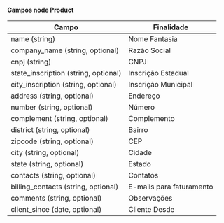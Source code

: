 <br>
<strong> Campos node Product </strong>

|         Campo                        |          Finalidade
| ------------------------------------ | -------------------------------------|
| name (string)                        | Nome Fantasia                        |
| company_name (string, optional)      | Razão Social                         |
| cnpj (string)                        | CNPJ                                 |
| state_inscription (string, optional) | Inscrição Estadual                   |
| city_inscription (string, optional)  | Inscrição Municipal                  |
| address (string, optional)           | Endereço                             |
| number (string, optional)            | Número                               |
| complement (string, optional)        | Complemento                          |
| district (string, optional)          | Bairro                               |
| zipcode (string, optional)           | CEP                                  |
| city (string, optional)              | Cidade                               |
| state (string, optional)             | Estado                               |
| contacts (string, optional)          | Contatos                             |
| billing_contacts (string, optional)  | E-mails para faturamento             |
| comments (string, optional)          | Observações                          |
| client_since (date, optional)        | Cliente Desde                        |
